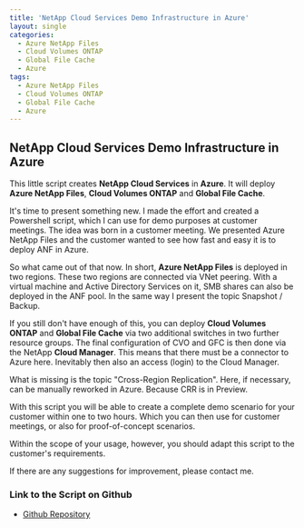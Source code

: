```yaml
---
title: 'NetApp Cloud Services Demo Infrastructure in Azure'
layout: single
categories:
  - Azure NetApp Files
  - Cloud Volumes ONTAP
  - Global File Cache
  - Azure
tags:
  - Azure NetApp Files
  - Cloud Volumes ONTAP
  - Global File Cache
  - Azure
---
```


## **NetApp Cloud Services Demo Infrastructure in Azure**
This little script creates **NetApp Cloud Services** in **Azure**. It will deploy **Azure NetApp Files**, **Cloud Volumes ONTAP** and **Global File Cache**.


It's time to present something new. I made the effort and created a Powershell script, which I can use for demo purposes at customer meetings.
The idea was born in a customer meeting. We presented Azure NetApp Files and the customer wanted to see how fast and easy it is to deploy ANF in Azure.

So what came out of that now. In short, **Azure NetApp Files** is deployed in two regions. These two regions are connected via VNet peering.
With a virtual machine and Active Directory Services on it, SMB shares can also be deployed in the ANF pool. In the same way I present the topic Snapshot / Backup.

If you still don't have enough of this, you can deploy **Cloud Volumes ONTAP** and **Global File Cache** via two additional switches in two further resource groups.
The final configuration of CVO and GFC is then done via the NetApp **Cloud Manager**. This means that there must be a connector to Azure here.
Inevitably then also an access (login) to the Cloud Manager. 

What is missing is the topic "Cross-Region Replication". Here, if necessary, can be manually reworked in Azure. Because CRR is in Preview.

With this script you will be able to create a complete demo scenario for your customer within one to two hours.
Which you can then use for customer meetings, or also for proof-of-concept scenarios. 

Within the scope of your usage, however, you should adapt this script to the customer's requirements.

If there are any suggestions for improvement, please contact me. 


### **Link to the Script on Github**
- [Github Repository](https://github.com/chtwilfer/NetApp-Cloud-Service-Demo-Infrastrutcture-in-Azure)
